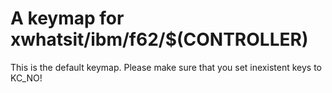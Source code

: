 # A keymap for xwhatsit/ibm/f62/$(CONTROLLER)

This is the default keymap.
Please make sure that you set inexistent keys to KC_NO!

